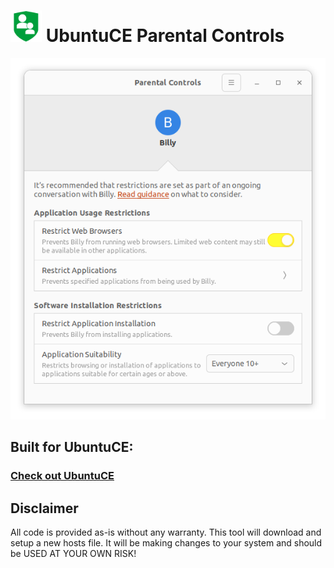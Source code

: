 <h1><img src="https://raw.githubusercontent.com/jeremehancock/ubuntu-ce-parental-controls/master/ubuntu-ce-parental-controls.png" height="50" /> UbuntuCE Parental Controls</h1>

<img src="https://raw.githubusercontent.com/jeremehancock/ubuntu-ce-parental-controls/master/ubuntu-ce-parental-controls-job.png" />

## Built for UbuntuCE:

### [Check out UbuntuCE](https://ubuntuce.com/)

## Disclaimer

All code is provided as-is without any warranty. This tool will download and setup a new hosts file. It will be making
changes to your system and should be USED AT YOUR OWN RISK!